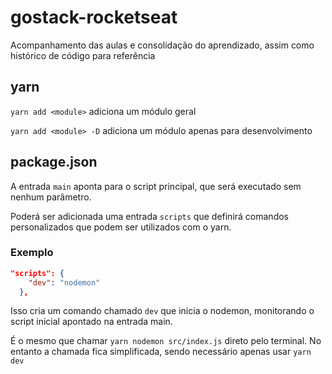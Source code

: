 # gostack-rocketseat
Acompanhamento das aulas e consolidação do aprendizado, assim como histórico de código para referência

## yarn

```yarn add <module>``` adiciona um módulo geral

```yarn add <module> -D``` adiciona um módulo apenas para desenvolvimento

## package.json

A entrada ```main``` aponta para o script principal, que será executado sem nenhum parâmetro.

Poderá ser adicionada uma entrada ```scripts``` que definirá comandos personalizados que podem ser utilizados com o yarn.

### Exemplo

```json
"scripts": {
    "dev": "nodemon"
  },
  ```
  Isso cria um comando chamado ```dev``` que inicia o nodemon, monitorando o script inicial apontado na entrada main.

  É o mesmo que chamar ```yarn nodemon src/index.js``` direto pelo terminal. No entanto a chamada fica simplificada, sendo necessário apenas usar ```yarn dev```